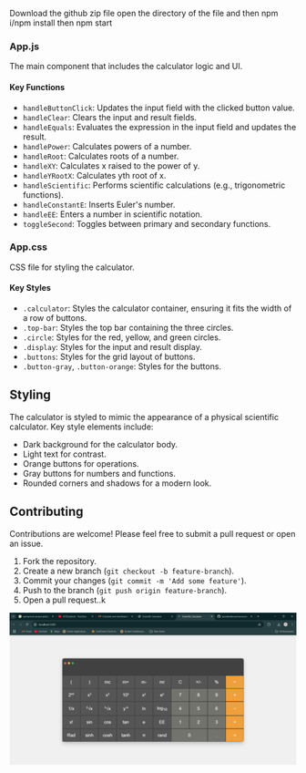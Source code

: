 Download the github zip file 
open the directory of the file 
and then npm i/npm install
then npm start


### App.js

The main component that includes the calculator logic and UI. 

#### Key Functions

- `handleButtonClick`: Updates the input field with the clicked button value.
- `handleClear`: Clears the input and result fields.
- `handleEquals`: Evaluates the expression in the input field and updates the result.
- `handlePower`: Calculates powers of a number.
- `handleRoot`: Calculates roots of a number.
- `handleXY`: Calculates x raised to the power of y.
- `handleYRootX`: Calculates yth root of x.
- `handleScientific`: Performs scientific calculations (e.g., trigonometric functions).
- `handleConstantE`: Inserts Euler's number.
- `handleEE`: Enters a number in scientific notation.
- `toggleSecond`: Toggles between primary and secondary functions.

### App.css

CSS file for styling the calculator. 

#### Key Styles

- `.calculator`: Styles the calculator container, ensuring it fits the width of a row of buttons.
- `.top-bar`: Styles the top bar containing the three circles.
- `.circle`: Styles for the red, yellow, and green circles.
- `.display`: Styles for the input and result display.
- `.buttons`: Styles for the grid layout of buttons.
- `.button-gray`, `.button-orange`: Styles for the buttons.

## Styling

The calculator is styled to mimic the appearance of a physical scientific calculator. Key style elements include:

- Dark background for the calculator body.
- Light text for contrast.
- Orange buttons for operations.
- Gray buttons for numbers and functions.
- Rounded corners and shadows for a modern look.

## Contributing

Contributions are welcome! Please feel free to submit a pull request or open an issue.

1. Fork the repository.
2. Create a new branch (`git checkout -b feature-branch`).
3. Commit your changes (`git commit -m 'Add some feature'`).
4. Push to the branch (`git push origin feature-branch`).
5. Open a pull request..k

<img src="Scientific Calculator - Google Chrome 1_8_2025 10_07_37 PM.png" />
